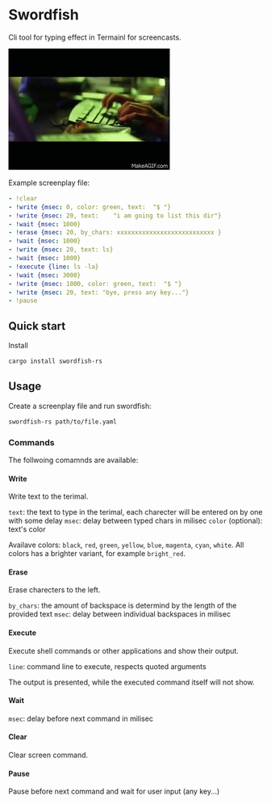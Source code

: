 # Swordfish 

Cli tool for typing effect in Termainl for screencasts.

![infamous_hugh_jackman_swordfish_hack_scene](infamous_hugh_jackman_swordfish_hack_scene.gif)

Example screenplay file:

```yaml
- !clear
- !write {msec: 0, color: green, text:  "$ "}
- !write {msec: 20, text:    "i am going to list this dir"}
- !wait {msec: 1000}
- !erase {msec: 20, by_chars: xxxxxxxxxxxxxxxxxxxxxxxxxxx }
- !wait {msec: 1000}
- !write {msec: 20, text: ls}
- !wait {msec: 1000}
- !execute {line: ls -la}
- !wait {msec: 3000}
- !write {msec: 1000, color: green, text:  "$ "}
- !write {msec: 20, text: "bye, press any key..."}
- !pause
```

## Quick start

Install 

```sh
cargo install swordfish-rs
```

## Usage

Create a screenplay file and run swordfish:

```sh
swordfish-rs path/to/file.yaml
```

### Commands

The follwoing comamnds are available:

#### Write 

Write text to the terimal.

`text`: the text to type in the terimal, each charecter will be entered on by one with some delay
`msec`: delay between typed chars in milisec
`color` (optional): text's color 

Availave colors: `black`, `red`, `green`, `yellow`, `blue`, `magenta`, `cyan`, `white`.
All colors has a brighter variant, for example `bright_red`.
    
#### Erase 

Erase charecters to the left.

`by_chars`: the amount of backspace is determind by the length of the provided text 
`msec`: delay between individual backspaces in milisec

#### Execute 

Execute shell commands or other applications and show their output.

`line`: command line to execute, respects quoted arguments

The output is presented, while the executed command itself will not show.

#### Wait 

`msec`: delay before next command in milisec

#### Clear 

Clear screen command.

#### Pause 

Pause before next command and wait for user input (any key...)
